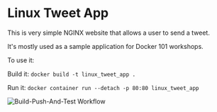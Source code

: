 # Linux Tweet App

This is very simple NGINX website that allows a user to send a tweet. 

It's mostly used as a sample application for Docker 101 workshops. 

To use it:

Build it:
`docker build -t linux_tweet_app .`

Run it:
`docker container run --detach -p 80:80 linux_tweet_app`

![Build-Push-And-Test Workflow](https://github.com/FHSTUD/autobuilds/actions/workflows/build-push-and-deploy.yml/badge.svg)